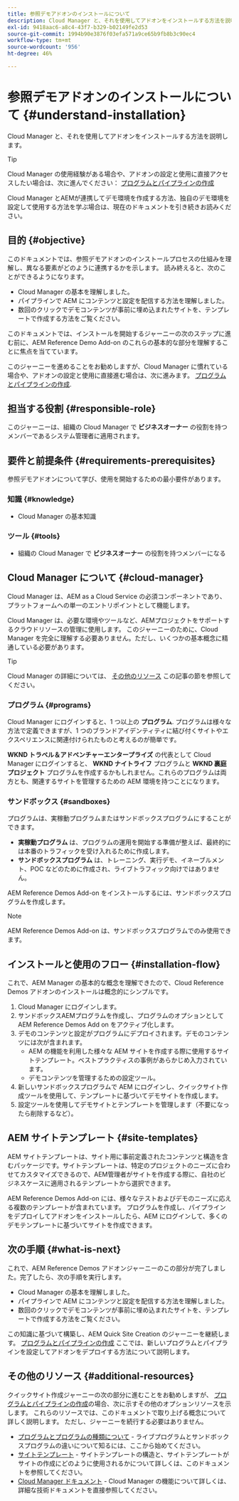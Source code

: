 ```yaml
---
title: 参照デモアドオンのインストールについて
description: Cloud Manager と、それを使用してアドオンをインストールする方法を説明します。
exl-id: 9418aac6-a8c4-43f7-b329-b02149fe2d53
source-git-commit: 1994b90e3876f03efa571a9ce65b9fb8b3c90ec4
workflow-type: tm+mt
source-wordcount: '956'
ht-degree: 46%

---
```


# 参照デモアドオンのインストールについて {#understand-installation}

Cloud Manager と、それを使用してアドオンをインストールする方法を説明します。

>[!TIP]
>
>Cloud Manager の使用経験がある場合や、アドオンの設定と使用に直接アクセスしたい場合は、次に進んでください： [プログラムとパイプラインの作成](create-program.md)
>
>Cloud Manager とAEMが連携してデモ環境を作成する方法、独自のデモ環境を設定して使用する方法を学ぶ場合は、現在のドキュメントを引き続きお読みください。

## 目的 {#objective}

このドキュメントでは、参照デモアドオンのインストールプロセスの仕組みを理解し、異なる要素がどのように連携するかを示します。 読み終えると、次のことができるようになります。

* Cloud Manager の基本を理解しました。
* パイプラインで AEM にコンテンツと設定を配信する方法を理解しました。
* 数回のクリックでデモコンテンツが事前に埋め込まれたサイトを、テンプレートで作成する方法をご覧ください。

このドキュメントでは、インストールを開始するジャーニーの次のステップに進む前に、AEM Reference Demo Add-on のこれらの基本的な部分を理解することに焦点を当てています。

このジャーニーを進めることをお勧めしますが、Cloud Manager に慣れている場合や、アドオンの設定と使用に直接進む場合は、次に進みます。 [プログラムとパイプラインの作成](create-program.md).

## 担当する役割 {#responsible-role}

このジャーニーは、組織の Cloud Manager で **ビジネスオーナー** の役割を持つメンバーであるシステム管理者に適用されます。

## 要件と前提条件 {#requirements-prerequisites}

参照デモアドオンについて学び、使用を開始するための最小要件があります。

### 知識 {#knowledge}

* Cloud Manager の基本知識

### ツール {#tools}

* 組織の Cloud Manager で **ビジネスオーナー** の役割を持つメンバーになる

## Cloud Manager について {#cloud-manager}

Cloud Manager は、AEM as a Cloud Service の必須コンポーネントであり、プラットフォームへの単一のエントリポイントとして機能します。

Cloud Manager は、必要な環境やツールなど、AEMプロジェクトをサポートするクラウドリソースの管理に使用します。 このジャーニーのために、Cloud Manager を完全に理解する必要ありません。ただし、いくつかの基本概念に精通している必要があります。

>[!TIP]
>
>Cloud Manager の詳細については、 [その他のリソース](#additional-resources) この記事の節を参照してください。

### プログラム {#programs}

Cloud Manager にログインすると、1 つ以上の **プログラム**. プログラムは様々な方法で定義できますが、1 つのブランドアイデンティティに結び付くサイトやエクスペリエンスに関連付けられたものと考えるのが簡単です。

**WKND トラベル＆アドベンチャーエンタープライズ** の代表として Cloud Manager にログインすると、 **WKND ナイトライフ** プログラムと **WKND 裏庭プロジェクト** プログラムを作成するかもしれません。これらのプログラムは両方とも、関連するサイトを管理するための AEM 環境を持つことになります。

### サンドボックス {#sandboxes}

プログラムは、実稼動プログラムまたはサンドボックスプログラムにすることができます。

* **実稼動プログラム** は、プログラムの運用を開始する準備が整えば、最終的には本番のトラフィックを受け入れるために作成します。
* **サンドボックスプログラム** は、トレーニング、実行デモ、イネーブルメント、POC などのために作成され、ライブトラフィック向けではありません。

AEM Reference Demos Add-on をインストールするには、サンドボックスプログラムを作成します。

>[!NOTE]
>
>AEM Reference Demos Add-on は、サンドボックスプログラムでのみ使用できます。

## インストールと使用のフロー {#installation-flow}

これで、AEM Manager の基本的な概念を理解できたので、Cloud Reference Demos アドオンのインストールは概念的にシンプルです。

1. Cloud Manager にログインします。
1. サンドボックスAEMプログラムを作成し、プログラムのオプションとしてAEM Reference Demos Add on をアクティブ化します。
1. デモのコンテンツと設定がプログラムにデプロイされます。デモのコンテンツには次が含まれます。
   * AEM の機能を利用した様々な AEM サイトを作成する際に使用するサイトテンプレート。ベストプラクティスの事例があらかじめ入力されています。
   * デモコンテンツを管理するための設定ツール。
1. 新しいサンドボックスプログラムで AEM にログインし、クイックサイト作成ツールを使用して、テンプレートに基づいてデモサイトを作成します。
1. 設定ツールを使用してデモサイトとテンプレートを管理します（不要になったら削除するなど）。

## AEM サイトテンプレート {#site-templates}

AEM サイトテンプレートは、サイト用に事前定義されたコンテンツと構造を含むパッケージです。サイトテンプレートは、特定のプロジェクトのニーズに合わせてカスタマイズできるので、AEM管理者がサイトを作成する際に、自社のビジネスケースに適用されるテンプレートから選択できます。

AEM Reference Demos Add-on には、様々なテストおよびデモのニーズに応える複数のテンプレートが含まれています。 プログラムを作成し、パイプラインをデプロイしてアドオンをインストールしたら、AEM にログインして、多くのデモテンプレートに基づいてサイトを作成できます。

## 次の手順 {#what-is-next}

これで、AEM Reference Demos アドオンジャーニーのこの部分が完了しました。完了したら、次の手順を実行します。

* Cloud Manager の基本を理解しました。
* パイプラインで AEM にコンテンツと設定を配信する方法を理解しました。
* 数回のクリックでデモコンテンツが事前に埋め込まれたサイトを、テンプレートで作成する方法をご覧ください。

この知識に基づいて構築し、AEM Quick Site Creation のジャーニーを継続します。 [プログラムとパイプラインの作成](create-program.md) ここでは、新しいプログラムとパイプラインを設定してアドオンをデプロイする方法について説明します。

## その他のリソース {#additional-resources}

クイックサイト作成ジャーニーの次の部分に進むことをお勧めしますが、 [プログラムとパイプラインの作成](create-program.md)の場合、次に示すその他のオプションリソースを示します。 これらのリソースでは、このドキュメントで取り上げる概念について詳しく説明します。 ただし、ジャーニーを続行する必要はありません。

* [プログラムとプログラムの種類について](https://experienceleague.adobe.com/docs/experience-manager-cloud-service/content/implementing/using-cloud-manager/programs/program-types.html) - ライブプログラムとサンドボックスプログラムの違いについて知るには、ここから始めてください。
* [サイトテンプレート](/help/sites-cloud/administering/site-creation/site-templates.md) - サイトテンプレートの構造と、サイトテンプレートがサイトの作成にどのように使用されるかについて詳しくは、このドキュメントを参照してください。
* [Cloud Manager ドキュメント](https://experienceleague.adobe.com/docs/experience-manager-cloud-service/content/onboarding/onboarding-concepts/cloud-manager-introduction.html) - Cloud Manager の機能について詳しくは、詳細な技術ドキュメントを直接参照してください。
